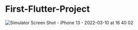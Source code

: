 # First-Flutter-Project



![Simulator Screen Shot - iPhone 13 - 2022-03-10 at 16 40 02](https://user-images.githubusercontent.com/100843063/157673686-d604ee33-f13d-46bc-adf7-b9f993044576.png)
